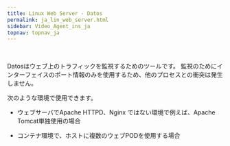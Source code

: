 ```yaml
---
title: Linux Web Server - Datos
permalink: ja_lin_web_server.html
sidebar: Video_Agent_ins_ja
topnav: topnav_ja
---
```


<!-- <style>.embed-container { position: relative; padding-bottom: 56.25%; height: 0; overflow: hidden; max-width: 100%; } .embed-container iframe, .embed-container object, .embed-container embed { position: absolute; top: 0; left: 0; width: 100%; height: 100%; }</style><div class='embed-container'><iframe src='https://www.youtube.com/embed/TqDUR002tt0' frameborder='0' allowfullscreen></iframe></div> -->

<br />

Datosはウェブ上のトラフィックを監視するためのツールです。 監視のためにインターフェイスのポート情報のみを使用するため、他のプロセスとの衝突は発生しません。

次のような環境で使用できます。

- ウェブサーバでApache HTTPD、Nginx ではない環境で例えば、Apache Tomcat単独使用の場合

- コンテナ環境で、ホストに複数のウェブPODを使用する場合
